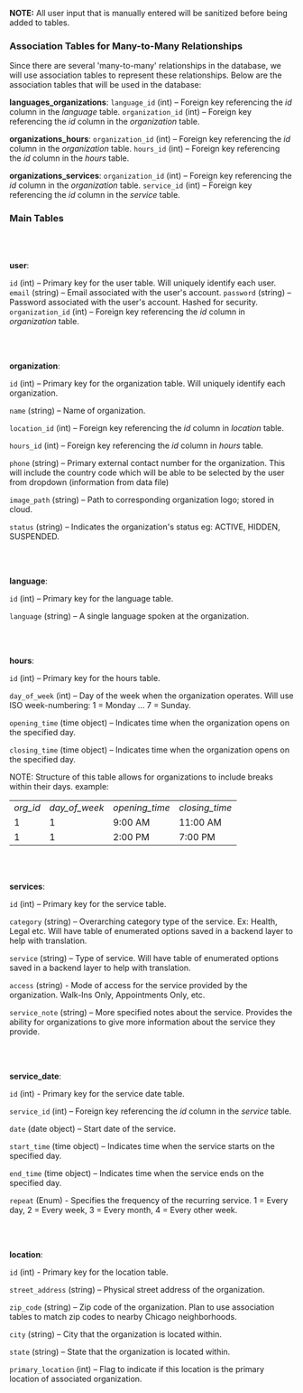 **NOTE:**
All user input that is manually entered will be sanitized before being added to tables.


### Association Tables for Many-to-Many Relationships

Since there are several 'many-to-many' relationships in the database, we will use association tables to represent these relationships. Below are the association tables that will be used in the database:

**languages\_organizations**:
`language_id` (int) – Foreign key referencing the _id_ column in the _language_ table.
`organization_id` (int) – Foreign key referencing the _id_ column in the _organization_ table.

**organizations\_hours**:
`organization_id` (int) – Foreign key referencing the _id_ column in the _organization_ table.
`hours_id` (int) – Foreign key referencing the _id_ column in the _hours_ table.

**organizations\_services**:
`organization_id` (int) – Foreign key referencing the _id_ column in the _organization_ table.
`service_id` (int) – Foreign key referencing the _id_ column in the _service_ table.


### Main Tables

<br/><br/>

**user**:

`id` (int) – Primary key for the user table. Will uniquely identify each user.
`email` (string) – Email associated with the user's account.
`password` (string) – Password associated with the user's account. Hashed for security.
`organization_id` (int) – Foreign key referencing the _id_ column in _organization_ table.


<br/><br/>

**organization**:

`id` (int) – Primary key for the organization table. Will uniquely identify each organization.

`name` (string) – Name of organization.

`location_id` (int) – Foreign key referencing the _id_ column in _location_ table.

`hours_id` (int) – Foreign key referencing the _id_ column in _hours_ table.

`phone` (string) – Primary external contact number for the organization. This will include the country code which will be able to be selected by the user from dropdown (information from data file)

`image_path` (string) – Path to corresponding organization logo; stored in cloud.

`status` (string) – Indicates the organization's status eg: ACTIVE, HIDDEN, SUSPENDED.


<br/><br/>


**language**:

`id` (int) – Primary key for the language table.

`language` (string) – A single language spoken at the organization.


<br/><br/>


**hours**:

`id` (int) – Primary key for the hours table.

`day_of_week` (int) – Day of the week when the organization operates. Will use ISO week-numbering: 1 = Monday … 7 = Sunday.

`opening_time` (time object) – Indicates time when the organization opens on the specified day.

`closing_time` (time object) – Indicates time when the organization opens on the specified day.


NOTE: Structure of this table allows for organizations to include breaks within their days. example: 

<table><tbody><tr><td><i>org_id</i></td><td><i>day_of_week</i></td><td><i>opening_time</i></td><td><i>closing_time</i></td></tr><tr><td>1</td><td>1</td><td>9:00 AM</td><td>11:00 AM</td></tr><tr><td>1</td><td>1</td><td>2:00 PM</td><td>7:00 PM</td></tr></tbody></table>

<br/><br/>


**services**:

`id` (int) – Primary key for the service table.

`category` (string) – Overarching category type of the service. Ex: Health, Legal etc.  Will have table of enumerated options saved in a backend layer to help with translation.

`service` (string) – Type of service. Will have table of enumerated options saved in a backend layer to help with translation.

`access` (string) - Mode of access for the service provided by the organization. Walk-Ins Only, Appointments Only, etc.

`service_note` (string) – More specified notes about the service. Provides the ability for organizations to give more information about the service they provide.


<br/><br/>


**service\_date**:

`id` (int) -  Primary key for the service date table.

`service_id` (int) – Foreign key referencing the _id_ column in the _service_ table.

`date` (date object) – Start date of the service.

`start_time` (time object) – Indicates time when the service starts on the specified day.

`end_time` (time object) – Indicates time when the service ends on the specified day.

`repeat` (Enum) - Specifies the frequency of the recurring service. 1 = Every day, 2 = Every week, 3 = Every month, 4 = Every other week.


<br/><br/>



**location**:

`id` (int) -  Primary key for the location table.

`street_address` (string) – Physical street address of the organization.

`zip_code` (string) – Zip code of the organization. Plan to use association tables to match zip codes to nearby Chicago neighborhoods.

`city` (string) – City that the organization is located within.

`state` (string) – State that the organization is located within.

`primary_location` (int) – Flag to indicate if this location is the primary location of associated organization.
